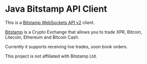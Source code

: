 Java Bitstamp API Client
========================

This is a [Bitstamp WebSockets API v2](https://www.bitstamp.net/websocket/v2/) client.
 
[Bitstamp](https://bitstamp.net) is a Crypto Exchange that allows you to trade XPR, Bitcoin, Litecoin, Ethereum and Bitcoin Cash.

Currently it supports receiving live trades, soon book orders.

This project is not affiliated with Bitstamp Ltd. 
